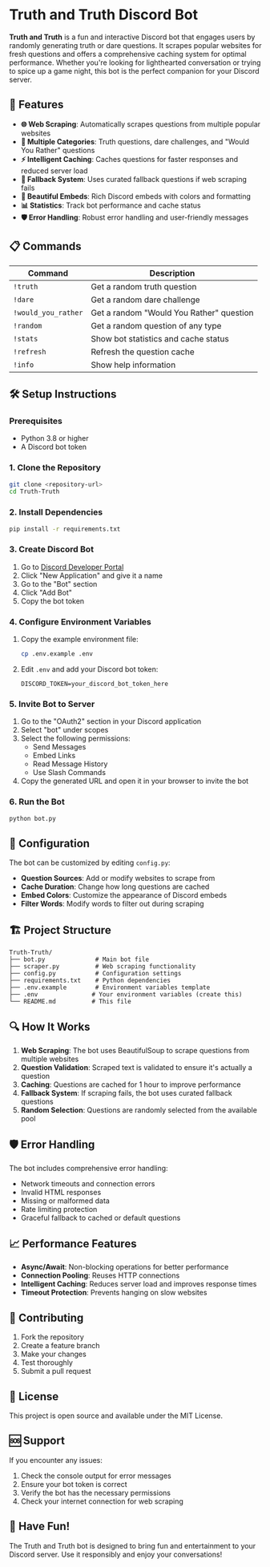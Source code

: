 # Truth and Truth Discord Bot

**Truth and Truth** is a fun and interactive Discord bot that engages users by randomly generating truth or dare questions. It scrapes popular websites for fresh questions and offers a comprehensive caching system for optimal performance. Whether you're looking for lighthearted conversation or trying to spice up a game night, this bot is the perfect companion for your Discord server.

## 🚀 Features

- **🌐 Web Scraping**: Automatically scrapes questions from multiple popular websites
- **🎯 Multiple Categories**: Truth questions, dare challenges, and "Would You Rather" questions
- **⚡ Intelligent Caching**: Caches questions for faster responses and reduced server load
- **🔄 Fallback System**: Uses curated fallback questions if web scraping fails
- **🎨 Beautiful Embeds**: Rich Discord embeds with colors and formatting
- **📊 Statistics**: Track bot performance and cache status
- **🛡️ Error Handling**: Robust error handling and user-friendly messages

## 📋 Commands

| Command | Description |
|---------|-------------|
| `!truth` | Get a random truth question |
| `!dare` | Get a random dare challenge |
| `!would_you_rather` | Get a random "Would You Rather" question |
| `!random` | Get a random question of any type |
| `!stats` | Show bot statistics and cache status |
| `!refresh` | Refresh the question cache |
| `!info` | Show help information |

## 🛠️ Setup Instructions

### Prerequisites
- Python 3.8 or higher
- A Discord bot token

### 1. Clone the Repository
```bash
git clone <repository-url>
cd Truth-Truth
```

### 2. Install Dependencies
```bash
pip install -r requirements.txt
```

### 3. Create Discord Bot
1. Go to [Discord Developer Portal](https://discord.com/developers/applications)
2. Click "New Application" and give it a name
3. Go to the "Bot" section
4. Click "Add Bot"
5. Copy the bot token

### 4. Configure Environment Variables
1. Copy the example environment file:
   ```bash
   cp .env.example .env
   ```
2. Edit `.env` and add your Discord bot token:
   ```
   DISCORD_TOKEN=your_discord_bot_token_here
   ```

### 5. Invite Bot to Server
1. Go to the "OAuth2" section in your Discord application
2. Select "bot" under scopes
3. Select the following permissions:
   - Send Messages
   - Embed Links
   - Read Message History
   - Use Slash Commands
4. Copy the generated URL and open it in your browser to invite the bot

### 6. Run the Bot
```bash
python bot.py
```

## 🔧 Configuration

The bot can be customized by editing `config.py`:

- **Question Sources**: Add or modify websites to scrape from
- **Cache Duration**: Change how long questions are cached
- **Embed Colors**: Customize the appearance of Discord embeds
- **Filter Words**: Modify words to filter out during scraping

## 🏗️ Project Structure

```
Truth-Truth/
├── bot.py              # Main bot file
├── scraper.py          # Web scraping functionality
├── config.py           # Configuration settings
├── requirements.txt    # Python dependencies
├── .env.example        # Environment variables template
├── .env               # Your environment variables (create this)
└── README.md          # This file
```

## 🔍 How It Works

1. **Web Scraping**: The bot uses BeautifulSoup to scrape questions from multiple websites
2. **Question Validation**: Scraped text is validated to ensure it's actually a question
3. **Caching**: Questions are cached for 1 hour to improve performance
4. **Fallback System**: If scraping fails, the bot uses curated fallback questions
5. **Random Selection**: Questions are randomly selected from the available pool

## 🛡️ Error Handling

The bot includes comprehensive error handling:
- Network timeouts and connection errors
- Invalid HTML responses
- Missing or malformed data
- Rate limiting protection
- Graceful fallback to cached or default questions

## 📈 Performance Features

- **Async/Await**: Non-blocking operations for better performance
- **Connection Pooling**: Reuses HTTP connections
- **Intelligent Caching**: Reduces server load and improves response times
- **Timeout Protection**: Prevents hanging on slow websites

## 🤝 Contributing

1. Fork the repository
2. Create a feature branch
3. Make your changes
4. Test thoroughly
5. Submit a pull request

## 📝 License

This project is open source and available under the MIT License.

## 🆘 Support

If you encounter any issues:
1. Check the console output for error messages
2. Ensure your bot token is correct
3. Verify the bot has the necessary permissions
4. Check your internet connection for web scraping

## 🎉 Have Fun!

The Truth and Truth bot is designed to bring fun and entertainment to your Discord server. Use it responsibly and enjoy your conversations!
